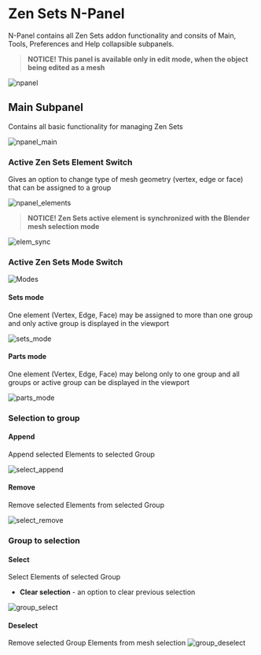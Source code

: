 # Zen Sets N-Panel
N-Panel contains all Zen Sets addon functionality and consits of Main, Tools, Preferences and Help collapsible subpanels.
> **NOTICE! This panel is available only in edit mode, when the object being edited as a mesh**

![npanel](img/screen/n_panel/n_panel_preview.gif)

## Main Subpanel
Contains all basic functionality for managing Zen Sets

![npanel_main](img/screen/n_panel/n_panel_main.png)

### Active Zen Sets Element Switch
Gives an option to change type of mesh geometry (vertex, edge or face) that can be assigned to a group

![npanel_elements](img/screen/elements.png)

> **NOTICE! Zen Sets active element is synchronized with the Blender mesh selection mode**

![elem_sync](img/screen/elements_sync.gif)

### Active Zen Sets Mode Switch
![Modes](img/screen/modes.png)

#### Sets mode
One element (Vertex, Edge, Face) may be assigned to more than one group and only active group is displayed in the viewport

![sets_mode](img/screen/sets_mode.gif)

#### Parts mode
One element (Vertex, Edge, Face) may belong only to one group and all groups or active group can be displayed in the viewport

![parts_mode](img/screen/parts_mode.gif)

### Selection to group
#### Append
Append selected Elements to selected Group

![select_append](img/screen/n_panel/select_append.gif)

#### Remove
Remove selected Elements from selected Group

![select_remove](img/screen/n_panel/select_remove.gif)

### Group to selection
#### Select
Select Elements of selected Group
- **Clear selection** - an option to clear previous selection

![group_select](img/screen/n_panel/group_select.gif)

#### Deselect
Remove selected Group Elements from mesh selection
![group_deselect](img/screen/n_panel/group_deselect.gif)
